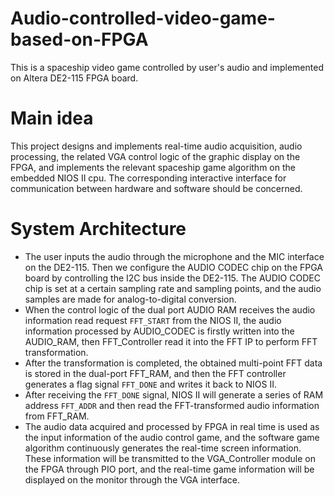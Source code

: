 # Audio-controlled-video-game-based-on-FPGA
This is a spaceship video game controlled by user's audio and implemented on Altera DE2-115 FPGA board.


# Main idea
This project designs and implements real-time audio acquisition, audio processing, the related VGA control logic of the graphic display on the FPGA, and implements the relevant spaceship game algorithm on the embedded NIOS II cpu. The corresponding interactive interface for communication between hardware and software should be concerned.


# System Architecture
* The user inputs the audio through the microphone and the MIC interface on the DE2-115. Then we configure the AUDIO CODEC chip on the FPGA board by controlling the I2C bus inside the DE2-115. The AUDIO CODEC chip is set at a certain sampling rate and sampling points, and the audio samples are made for analog-to-digital conversion.
* When the control logic of the dual port AUDIO RAM receives the audio information read request `FFT_START` from the NIOS II, the audio information processed by AUDIO_CODEC is firstly written into the AUDIO_RAM, then FFT_Controller read it into the FFT IP to perform FFT transformation.
* After the transformation is completed, the obtained multi-point FFT data is stored in the dual-port FFT_RAM, and then the FFT controller generates a flag signal `FFT_DONE` and writes it back to NIOS II.
* After receiving the `FFT_DONE` signal, NIOS II will generate a series of RAM address `FFT_ADDR` and then read the FFT-transformed audio information from FFT_RAM. 
* The audio data acquired and processed by FPGA in real time is used as the input information of the audio control game, and the software game algorithm continuously generates the real-time screen information. These information will be transmitted to the VGA_Controller module on the FPGA through PIO port, and the real-time game information will be displayed on the monitor through the VGA interface.
